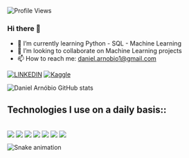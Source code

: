 
![Profile Views](https://estruyf-github.azurewebsites.net/api/VisitorHit?user=daniel-arnobio-rg&repo=daniel-arnobio-rg&countColor=darkgreen)

### Hi there 👋

- 🌱 I’m currently learning Python - SQL - Machine Learning
- 👯 I’m looking to collaborate on Machine Learning projects
- 📫 How to reach me: daniel.arnobio1@gmail.com

[![LINKEDIN](https://img.shields.io/badge/LinkedIn-0077B5?style=for-the-badge&logo=linkedin&logoColor=white)](https://www.linkedin.com/in/daniel-arnobio/)
[![Kaggle](https://img.shields.io/badge/kaggle-blue?style=for-the-badge)](https://www.kaggle.com//danielarnbio)

![Daniel Arnóbio GitHub stats](https://github-readme-stats.vercel.app/api?username=daniel-arnobio&show_icons=true&theme=dark)

## Technologies I use on a daily basis::

<div style="display: inline_block"><br/>
    <img align="center"  src="https://img.shields.io/badge/Python-3776AB?style=for-the-badge&logo=python&logoColor=white" />
    <img align="center"  src ="https://img.shields.io/badge/R-276DC3?style=for-the-badge&logo=r&logoColor=white" />
    <img align="center"  src ="https://img.shields.io/badge/MySQL-00000F?style=for-the-badge&logo=mysql&logoColor=white" />
    <img align="center"  src ="https://img.shields.io/badge/Microsoft_Office-D83B01?style=for-the-badge&logo=microsoft-office&logoColor=white"/>
    <img align="center"  src ="https://img.shields.io/badge/Microsoft_Excel-217346?style=for-the-badge&logo=microsoft-excel&logoColor=white"/>
    <img align="center"  src ="https://img.shields.io/badge/Microsoft_PowerPoint-B7472A?style=for-the-badge&logo=microsoft-powerpoint&logoColor=white"/>
    <img align="center"  src ="https://img.shields.io/badge/Microsoft_Word-2B579A?style=for-the-badge&logo=microsoft-word&logoColor=white"/>
</div>


![Snake animation](https://github.com/daniel-arnobio-rg/daniel-arnobio-rg/blob/output/github-contribution-grid-snake.svg)

